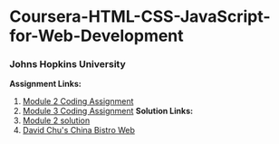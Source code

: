 # Coursera-HTML-CSS-JavaScript-for-Web-Development
### Johns Hopkins University

**Assignment Links:**
1. [Module 2 Coding Assignment](https://github.com/jhu-ep-coursera/fullstack-course4/blob/master/assignments/assignment2/Assignment-2.md)
2. [Module 3 Coding Assignment](https://github.com/jhu-ep-coursera/fullstack-course4/blob/master/assignments/assignment3/Assignment-3.md)
**Solution Links:**
1. [Module 2 solution](https://baothi250501.github.io/Coursera-Web-Assignment/module2-solution/index.html)
2. [David Chu's China Bistro Web](https://baothi250501.github.io/Coursera-Web-Assignment/David-Chu's-China-Bistro/index.html)
